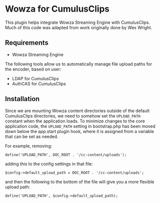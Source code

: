# Wowza for CumulusClips

This plugin helps integrate Wowza Streaming Engine with CumulusClips. Much of this code was adapted from work originally done by Wes Wright.  

## Requirements

* Wowza Streaming Engine

The following tools allow us to automatically manage file upload paths for the encoder, based on user:

* LDAP for CumulusClips
* AuthCAS for CumulusClips 

## Installation 

Since we are mounting Wowza content directories outside of the default CumulusClips directories, we need to somehow set the `UPLOAD_PATH` constant when the application loads.  To minimize changes to the core application code, the `UPLOAD_PATH` setting in bootstrap.php has been moved down below the app.start plugin hook, where it is assigned from a variable that can be set as needed.

For example, removing:

```
define('UPLOAD_PATH', DOC_ROOT . '/cc-content/uploads');
```

adding this to the config settings in that file:

```
$config->default_upload_path = DOC_ROOT . '/cc-content/uploads';
```

and then the following to the bottom of the file will give you a more flexible upload path:

```
define('UPLOAD_PATH', $config->default_upload_path);
```
 
